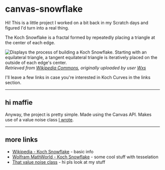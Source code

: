 # canvas-snowflake
Hi! This is a little project I worked on a bit back in my Scratch days and figured I'd turn into a real thing. 

The Koch Snowflake is a fractal formed by repeatedly placing a triangle at the center of each edge. 

![Displays the process of building a Koch Snowflake. Starting with an equilateral triangle, a tangent equilateral triangle is iteratively placed on the outside of each edge's center.](https://upload.wikimedia.org/wikipedia/commons/thumb/d/d9/KochFlake.svg/1024px-KochFlake.svg.png)
*Retrieved from [Wikipedia Commons](https://en.wikipedia.org/wiki/Koch_snowflake#/media/File:KochFlake.svg), originally uploaded by user [Wxs](https://commons.wikimedia.org/wiki/User:Wxs)*

I'll leave a few links in case you're interested in Koch Curves in the links section.

---
## hi maffie
Anyway, the project is pretty simple. Made using the Canvas API. Makes use of a value noise class [I wrote](https://github.com/maffiemaffie).

---
## more links

- [Wikipedia - Koch Snowflake](https://en.wikipedia.org/wiki/Koch_snowflake) - basic info
- [Wolfram MathWorld - Koch Snowflake](https://mathworld.wolfram.com/KochSnowflake.html) - some cool stuff with tesselation
- [That value noise class]() - hi pls look at my stuff